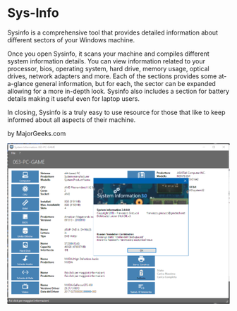 # Sys-Info
Sysinfo is a comprehensive tool that provides detailed information about different sectors of your Windows machine.

Once you open Sysinfo, it scans your machine and compiles different system information details. You can view information related to your processor, bios, operating system, hard drive, memory usage, optical drives, network adapters and more. Each of the sections provides some at-a-glance general information, but for each, the sector can be expanded allowing for a more in-depth look. Sysinfo also includes a section for battery details making it useful even for laptop users.

In closing, Sysinfo is a truly easy to use resource for those that like to keep informed about all aspects of their machine. 

by MajorGeeks.com

<img src = "sys-info.png">
